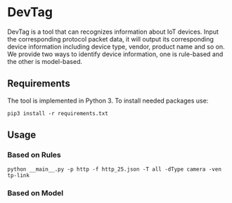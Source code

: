# DevTag
DevTag is a tool that can recognizes information about IoT devices. Input the corresponding protocol packet data, it will output its corresponding device information including device type, vendor, product name and so on.
<br>
We provide two ways to identify device information, one is rule-based and the other is model-based.


## Requirements
The tool is implemented in Python 3. To install needed packages use:
```
pip3 install -r requirements.txt
```


## Usage
### Based on Rules
```
python __main__.py -p http -f http_25.json -T all -dType camera -ven tp-link
```
### Based on Model



